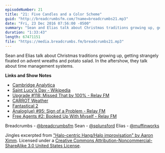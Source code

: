 ```yaml
---
episodeNumber: 21
title: "21: Five Candles and a Color Scheme"
guid: "http://breadcrumbsfm.com/?name=breadcrumbs21.mp3"
date: "Fri, 23 Dec 2016 07:56:00 -0500"
summary: "Sean and Elias talk about Christmas traditions growing up, getting strangely fixated on advent wreaths and potato salad. In the aftershow, they talk about time management systems."
duration: "1:33:43"
length: 67471151
file: "https://media.breadcrumbs.fm/breadcrumbs21.mp3"
---
```

Sean and Elias talk about Christmas traditions growing up, getting strangely fixated on advent wreaths and potato salad. In the aftershow, they talk about time management systems.

**Links and Show Notes** 
- [Cambridge Analytica](https://cambridgeanalytica.org/)
- [Saint Lucy's Day - Wikipedia](https://en.wikipedia.org/wiki/Saint_Lucy%27s_Day)
- [Upgrade #118: Missed That by 100% - Relay FM](https://www.relay.fm/upgrade/118)
- [ CARROT Weather](https://geo.itunes.apple.com/us/app/carrot-weather-talking-forecast/id961390574)
- [ Fantastical 2](https://geo.itunes.apple.com/us/app/fantastical-2-for-iphone-calendar/id718043190)
- [Analog(ue) #95: Sign of a Problem - Relay FM](https://www.relay.fm/analogue/95)
- [Free Agents #2: Booked Up With Myself - Relay FM](https://www.relay.fm/freeagents/2)

Breadcrumbs - [@breadcrumbsfm](https://twitter.com/breadcrumbsfm) Sean - [@splunsford](https://twitter.com/splunsford) Elias - [@muffinworks](https://twitter.com/muffinworks)

Jingles excerpted from [ "Halo-centric Hang/Halo improvisation" by Aaron Ximm](http://freemusicarchive.org/music/aaron_ximm/handpans_and_the_hang/). Licensed under a [Creative Commons Attribution-Noncommercial-ShareAlike 3.0 United States License](http://creativecommons.org/licenses/by-nc-sa/3.0/us/).